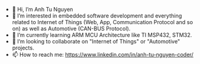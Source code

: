 - 👋 Hi, I’m Anh Tu Nguyen
- 👀 I’m interested in embedded software development and everything related to Internet of Things (Web, App, Communication Protocol and so on) as well as Automotive (CAN-BUS Protocol).
- 🌱 I’m currently learning ARM MCU Architecture like TI MSP432, STM32.
- 💞️ I’m looking to collaborate on "Internet of Things" or "Automotive" projects. 
- 📫 How to reach me: https://www.linkedin.com/in/anh-tu-nguyen-coder/

<!---
anhtu91/anhtu91 is a ✨ special ✨ repository because its `README.md` (this file) appears on your GitHub profile.
You can click the Preview link to take a look at your changes.
--->
